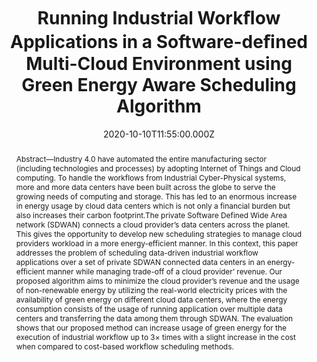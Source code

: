 ---
title: Running Industrial Workﬂow Applications in a Software-deﬁned Multi-Cloud
  Environment using Green Energy Aware Scheduling Algorithm
publication_types:
  - "2"
authors:
  - Z. Wen
  - S. Garg
  - G. S. Aujla
  - K. Alwasel
  - D. Puthal
  - S. Dustdar
  - A. Y. Zomaya and R. Ranjan
publication_short: IEEE Transactions on Industrial Informatics. (SCI-IF = 9.112)
abstract: >+
  Abstract—Industry 4.0 have automated the entire manufacturing sector
  (including technologies and processes) by adopting Internet of Things and
  Cloud computing. To handle the workflows from Industrial Cyber-Physical
  systems, more and more data centers have been built across the globe to serve
  the growing needs of computing and storage. This has led to an enormous
  increase in energy usage by cloud data centers which is not only a financial
  burden but also increases their carbon footprint.The private Software Defined
  Wide Area network (SDWAN) connects a cloud provider’s data centers across the
  planet. This gives the opportunity to develop new scheduling strategies to
  manage cloud providers workload in a more energy-efficient manner. In this
  context, this paper addresses the problem of

  scheduling data-driven industrial workflow applications over a set

  of private SDWAN connected data centers in an energy-efficient

  manner while managing trade-off of a cloud provider’ revenue.

  Our proposed algorithm aims to minimize the cloud provider’s

  revenue and the usage of non-renewable energy by utilizing the

  real-world electricity prices with the availability of green energy

  on different cloud data centers, where the energy consumption

  consists of the usage of running application over multiple data

  centers and transferring the data among them through SDWAN.

  The evaluation shows that our proposed method can increase

  usage of green energy for the execution of industrial workflow

  up to 3× times with a slight increase in the cost when compared

  to cost-based workflow scheduling methods.

draft: false
featured: false
tags:
  - 期刊
slides: null
url_pdf: http://www.zhenyu.info/papers/Green_Energy_Aware_Sustainable_Scheduling_of_Workflow_Applications_in_a_SDN_based_Multi_Cloud_Environment.pdf
image:
  caption: ""
  focal_point: ""
  preview_only: false
summary: ""
url_dataset: ""
url_project: ""
url_source: ""
url_video: ""
author_notes: []
doi: ""
publication: IEEE Transactions on Industrial Informatics. (SCI-IF = 9.112)
projects: []
date: 2020-10-10T11:55:00.000Z
url_slides: ""
publishDate: 2017-01-01T00:00:00.000Z
url_poster: ""
url_code: ""
---